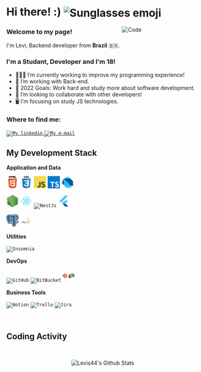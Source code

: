 # Hi there! :) <img width="40" align="center" src="https://emojis.slackmojis.com/emojis/images/1531849430/4246/blob-sunglasses.gif?1531849430" alt="Sunglasses emoji" />

<img align="right" width="40%" src="https://media.giphy.com/media/U16eJ5dFcfiolA5u85/giphy.gif" alt="Code" />

### Welcome to my page!
<p>
  I'm Levi, Backend developer from
  <b>Brazil</b> 🇧🇷.
</p>

### I'm a Studant, Developer and I'm 18!

- 👨🏻‍🚀 I’m currently working to improve my programming experience!
- 🌱 I’m working with Back-end. 
- 🥅 2022 Goals: Work hard and study more about software development.
- 👯 I’m looking to collaborate with other developers! 
- 🖥️ I'm focusing on study JS technologies.


### Where to find me:

<a href="https://www.linkedin.com/in/levi-ciarrocchi-1081251a6/">
  <code><img alt="My linkedin" width="28" src="https://cdn-icons.flaticon.com/png/512/3991/premium/3991775.png?token=exp=1637906574~hmac=e73a25fe2a48bb690fd4fff5e3cd43ea" /></code>
</a>

<a href="mailto:levi.ciarrocchi@gmail.com">
  <code><img alt="My e-mail" width="32" src="https://cdn-icons-png.flaticon.com/512/732/732200.png" /></code>
</a>
<br>

## My Development Stack

**Application and Data**

<code><img height="32" src="https://raw.githubusercontent.com/github/explore/80688e429a7d4ef2fca1e82350fe8e3517d3494d/topics/html/html.png" alt="HTML5"/></code>
<code><img height="32" src="https://raw.githubusercontent.com/github/explore/80688e429a7d4ef2fca1e82350fe8e3517d3494d/topics/css/css.png" alt="CSS"/></code>
<code><img height="32" src="https://raw.githubusercontent.com/github/explore/80688e429a7d4ef2fca1e82350fe8e3517d3494d/topics/javascript/javascript.png" alt="Javascript"/></code>
<code><img height="32" src="https://raw.githubusercontent.com/github/explore/80688e429a7d4ef2fca1e82350fe8e3517d3494d/topics/typescript/typescript.png" alt="Typescript"/></code>
<code><img height="32" src="https://raw.githubusercontent.com/github/explore/80688e429a7d4ef2fca1e82350fe8e3517d3494d/topics/dart/dart.png" alt="Dart"/></code>

<code><img height="32" src="https://raw.githubusercontent.com/github/explore/80688e429a7d4ef2fca1e82350fe8e3517d3494d/topics/nodejs/nodejs.png" alt="Nodejs"/></code>
<code><img height="32" src="https://raw.githubusercontent.com/github/explore/80688e429a7d4ef2fca1e82350fe8e3517d3494d/topics/react/react.png" alt="React"/></code>
</code>
<code><img height="32" src="https://pbs.twimg.com/profile_images/1110148780991623201/vlqCsAVP.png" alt="NestJs"/></code>
<code><img height="32" src="https://raw.githubusercontent.com/github/explore/80688e429a7d4ef2fca1e82350fe8e3517d3494d/topics/flutter/flutter.png" alt="Flutter"/></code>



<code><img height="32" src="https://raw.githubusercontent.com/github/explore/80688e429a7d4ef2fca1e82350fe8e3517d3494d/topics/postgresql/postgresql.png" alt="PostegreSQL"/></code>
<code><img height="32" src="https://raw.githubusercontent.com/github/explore/80688e429a7d4ef2fca1e82350fe8e3517d3494d/topics/mysql/mysql.png" alt="MySql"/></code>


<!--<code><img height="32" src="https://raw.githubusercontent.com/github/explore/80688e429a7d4ef2fca1e82350fe8e3517d3494d/topics/mongodb/mongodb.png" alt="MongoDB"/></code> -->

**Utilities**

<code><img height="32" src="https://dashboard.snapcraft.io/site_media/appmedia/2018/04/twitter-card-icon.png" alt="Insomnia"/></code>

**DevOps**

<code><img height="32" src="https://cdn3.iconfinder.com/data/icons/inficons/512/github.png" alt="GitHub"/></code>
<code><img height="32" src="https://avatars.slack-edge.com/2019-06-11/650868043379_1065167838facb03659b_512.png" alt="BitBucket"/></code>
<code><img height="32" src="https://raw.githubusercontent.com/github/explore/80688e429a7d4ef2fca1e82350fe8e3517d3494d/topics/git/git.png" alt="Git"/></code>

**Business Tools**

<code><img height="32" src="https://cdn.iconscout.com/icon/free/png-512/notion-1693557-1442598.png" alt="Notion"/></code>
<code><img height="32" src="https://cdn.iconscout.com/icon/free/png-512/trello-6-569395.png" alt="Trello"/></code>
<code><img height="32" src="https://encrypted-tbn0.gstatic.com/images?q=tbn:ANd9GcTyiA81gq6XH1xZPeraSZR4xgewYtt5jsec-UBIgmzk4LHXF6dXdpQFFh2IaeTUYsN4oV8&usqp=CAU" alt="Jira"/></code>


<br/>

## Coding Activity

<br/>

<p align="center">
 <img  src="https://github-readme-stats.vercel.app/api?username=Levis44&show_icons=true&hide_border=true&theme=radical" alt="Levis44's Github Stats"/>
</p>



<br/>





